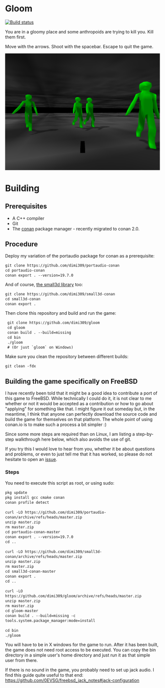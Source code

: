 Gloom
=====

[![Build status](https://ci.appveyor.com/api/projects/status/79ttme5r1i3m217q?svg=true)](https://ci.appveyor.com/project/dimi309/gloom)

You are in a gloomy place and some anthropoids are trying to kill you.
Kill them first.

Move with the arrows. Shoot with the spacebar. Escape to quit the game.

![screenshot](screenshot.png)

# Building

## Prerequisites

- A C++ compiler
- Git
- The [conan](https://conan.io) package manager - recently migrated to conan 2.0.
	
## Procedure


Deploy my variation of the portaudio package for conan as a prerequisite:

	git clone https://github.com/dimi309/portaudio-conan
	cd portaudio-conan
	conan export . --version=19.7.0

And of course, [the small3d library](https://github.com/dimi309/small3d) too:

	git clone https://github.com/dimi309/small3d-conan
	cd small3d-conan
	conan export .

Then clone this repository and build and run the game:

     git clone https://github.com/dimi309/gloom
     cd gloom
     conan build . --build=missing
     cd bin
     ./gloom
     # (Or just `gloom` on Windows)
	 
Make sure you clean the repository between different builds:

	git clean -fdx
	
## Building the game specifically on FreeBSD

I have recently been told that it might be a good idea to contribute a port of
this game to FreeBSD. While technically I could do it, it is not clear to me 
whether or not it would be accepted as a contribution or how to go about 
"applying" for something like that. I might figure it out someday but, in the
meantime, I think that anyone can perfectly download the source code and build
the game for themselves on that platform. The whole point of using conan.io is
to make such a process a bit simpler :) 

Since some more steps are required than on Linux, I am listing a step-by-step
walkthrough here below, which also avoids the use of git.

If you try this I would love to hear from you, whether it be about questions and 
problems, or even to just tell me that it has worked, so please do not hesitate 
to open an [issue](https://github.com/dimi309/gloom/issues).

### Steps

You need to execute this script as root, or using sudo:

	pkg update
	pkg install gcc cmake conan
	conan profile detect

	curl -LO https://github.com/dimi309/portaudio-conan/archive/refs/heads/master.zip
	unzip master.zip
	rm master.zip
	cd portaudio-conan-master
	conan export . --version=19.7.0
	cd ..

	curl -LO https://github.com/dimi309/small3d-conan/archive/refs/heads/master.zip
	unzip master.zip
	rm master.zip
	cd small3d-conan-master
	conan export .
	cd ..

	curl -LO https://github.com/dimi309/gloom/archive/refs/heads/master.zip
	unzip master.zip
	rm master.zip
	cd gloom-master
	conan build . --build=missing -c tools.system.package_manager:mode=install

	cd bin
	./gloom

You will have to be in X windows for the game to run. After it has been built,
the game does not need root access to be executed. You can copy the bin
directory in a simple user's home directory and just run it as that simple
user from there.

If there is no sound in the game, you probably need to set up jack audio. I find
this guide quite useful to that end: https://github.com/0EVSG/freebsd_jack_notes#jack-configuration

